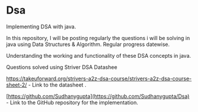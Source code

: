 # Dsa
Implementing DSA with java.

In this repository, I will be posting regularly the questions i will be solving in java using Data Structures & Algorithm.
Regular progress datewise. 

Understanding the working and functionality of these DSA concepts in java.

Questions solved using Striver DSA Datashee

https://takeuforward.org/strivers-a2z-dsa-course/strivers-a2z-dsa-course-sheet-2/ - Link to the datasheet .

[https://github.com/Sudhanygupta](https://github.com/Sudhanygupta/Dsa) - Link to the GitHub repository for the implementation.

